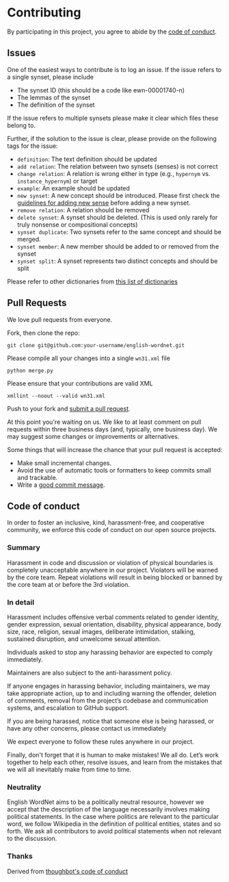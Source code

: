 # Contributing

By participating in this project, you agree to abide by the [code of conduct](#code-of-conduct).

## Issues

One of the easiest ways to contribute is to log an issue. If the issue refers to a single synset, please include

* The synset ID (this should be a code like ewn-00001740-n)
* The lemmas of the synset
* The definition of the synset

If the issue refers to multiple synsets please make it clear which files these belong to.

Further, if the solution to the issue is clear, please provide on the following tags for the issue:

* `definition`: The text definition should be updated
* `add relation`: The relation between two synsets (senses) is not correct
* `change relation`: A relation is wrong either in type (e.g., `hypernym` vs. `instance_hypernym`) or target
* `example`: An example should be updated
* `new synset`: A new concept should be introduced. Please first check the [guidelines for adding new sense](NEW_SYNSETS.md) before adding a new synset.
* `remove relation`: A relation should be removed
* `delete synset`: A synset should be deleted. (This is used only rarely for truly nonsense or compositional concepts)
* `synset duplicate`: Two synsets refer to the same concept and should be merged. 
* `synset member`: A new member should be added to or removed from the synset
* `synset split`: A synset represents two distinct concepts and should be split

Please refer to other dictionaries from [this list of dictionaries](DICTIONARIES.md)

## Pull Requests

We love pull requests from everyone. 

Fork, then clone the repo:

    git clone git@github.com:your-username/english-wordnet.git

Please compile all your changes into a single `wn31.xml` file

    python merge.py

Please ensure that your contributions are valid XML

    xmllint --noout --valid wn31.xml

Push to your fork and [submit a pull request][pr].

[pr]: https://github.com/globalwordnet/english-wordnet/compare/

At this point you're waiting on us. We like to at least comment on pull requests
within three business days (and, typically, one business day). We may suggest
some changes or improvements or alternatives.

Some things that will increase the chance that your pull request is accepted:

* Make small incremental changes.
* Avoid the use of automatic tools or formatters to keep commits small and trackable.
* Write a [good commit message][commit].

[commit]: http://tbaggery.com/2008/04/19/a-note-about-git-commit-messages.html

## Code of conduct

In order to foster an inclusive, kind, harassment-free, and cooperative community, we enforce this code of conduct on our open source projects.

### Summary

Harassment in code and discussion or violation of physical boundaries is completely unacceptable anywhere in our project. Violators will be warned by the core team. Repeat violations will result in being blocked or banned by the core team at or before the 3rd violation.

### In detail

Harassment includes offensive verbal comments related to gender identity, gender expression, sexual orientation, disability, physical appearance, body size, race, religion, sexual images, deliberate intimidation, stalking, sustained disruption, and unwelcome sexual attention.

Individuals asked to stop any harassing behavior are expected to comply immediately.

Maintainers are also subject to the anti-harassment policy.

If anyone engages in harassing behavior, including maintainers, we may take appropriate action, up to and including warning the offender, deletion of comments, removal from the project’s codebase and communication systems, and escalation to GitHub support.

If you are being harassed, notice that someone else is being harassed, or have any other concerns, please contact us immediately

We expect everyone to follow these rules anywhere in our project.

Finally, don't forget that it is human to make mistakes! We all do. Let’s work together to help each other, resolve issues, and learn from the mistakes that we will all inevitably make from time to time.

### Neutrality

English WordNet aims to be a politically neutral resource, however we accept that the description of the language necessarily involves making political statements. In the case where politics are relevant to the particular word, we follow Wikipedia in the definition of political entities, states and so forth. We ask all contributors to avoid political statements when not relevant to the discussion.

### Thanks
Derived from [thoughbot's code of conduct](https://thoughtbot.com/open-source-code-of-conduct)
